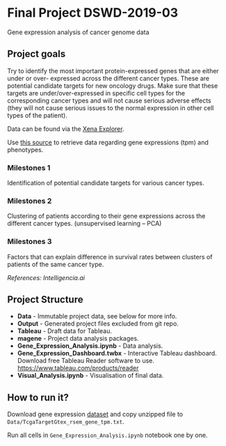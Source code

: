 # Final Project DSWD-2019-03

Gene expression analysis of cancer genome data

## Project goals

Try to identify the most important protein-expressed genes that are either under or over- expressed across the different cancer types. These are potential candidate targets for new oncology drugs. Make sure that these targets are under/over-expressed in specific cell types for the corresponding cancer types and will not cause serious adverse effects (they will not cause serious issues to the normal expression in other cell types of the patient).

Data can be found via the [Xena Explorer](https://xenabrowser.net/). 

Use [this source](https://xenabrowser.net/datapages/?cohort=TCGA%20TARGET%20GTEx&removeHub=https%3A%2F%2Fxena.tree%20house.gi.ucsc.edu%3A443) to retrieve data regarding gene expressions (tpm) and phenotypes.

### Milestones 1

Identification of potential candidate targets for various cancer types.

### Milestones 2

Clustering of patients according to their gene expressions across the different cancer types. (unsupervised learning – PCA)
   
### Milestones 3

Factors that can explain difference in survival rates between clusters of patients of the same cancer type.

_References: Intelligencia.ai_

## Project Structure

- **Data** - Immutable project data, see below for more info.
- **Output** - Generated project files excluded from git repo.
- **Tableau** - Draft data for Tableau.
- **magene** - Project data analysis packages.
- **Gene_Expression_Analysis.ipynb** - Data analysis.
- **Gene_Expression_Dashboard.twbx** - Interactive Tableau dashboard. Download free Tableau Reader software to use. https://www.tableau.com/products/reader
- **Visual_Analysis.ipynb** - Visualisation of final data.

## How to run it?

Download gene expression [dataset](https://xenabrowser.net/datapages/?dataset=TcgaTargetGtex_rsem_gene_tpm&host=https%3A%2F%2Ftoil.xenahubs.net&removeHub=https%3A%2F%2Fxena.treehouse.gi.ucsc.edu%3A443) and copy unzipped file to `Data/TcgaTargetGtex_rsem_gene_tpm.txt`.

Run all cells in `Gene_Expression_Analysis.ipynb` notebook one by one.
